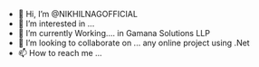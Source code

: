 - 👋 Hi, I’m @NIKHILNAGOFFICIAL
- 👀 I’m interested in ... 
- 🌱 I’m currently Working.... in Gamana Solutions LLP
- 💞️ I’m looking to collaborate on ... any online project using .Net
- 📫 How to reach me ... 

<!---
NIKHILNAGOFFICIAL/NIKHILNAG is a ✨ special ✨ repository because its `README.md` (this file) appears on your GitHub profile.
You can click the Preview link to take a look at your changes.
--->
